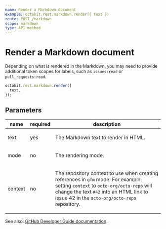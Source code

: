 ```yaml
---
name: Render a Markdown document
example: octokit.rest.markdown.render({ text })
route: POST /markdown
scope: markdown
type: API method
---
```


# Render a Markdown document

Depending on what is rendered in the Markdown, you may need to provide additional token scopes for labels, such as `issues:read` or `pull_requests:read`.

```js
octokit.rest.markdown.render({
  text,
});
```

## Parameters

<table>
  <thead>
    <tr>
      <th>name</th>
      <th>required</th>
      <th>description</th>
    </tr>
  </thead>
  <tbody>
    <tr><td>text</td><td>yes</td><td>

The Markdown text to render in HTML.

</td></tr>
<tr><td>mode</td><td>no</td><td>

The rendering mode.

</td></tr>
<tr><td>context</td><td>no</td><td>

The repository context to use when creating references in `gfm` mode. For example, setting `context` to `octo-org/octo-repo` will change the text `#42` into an HTML link to issue 42 in the `octo-org/octo-repo` repository.

</td></tr>
  </tbody>
</table>

See also: [GitHub Developer Guide documentation](https://docs.github.com/rest/markdown/markdown#render-a-markdown-document).
